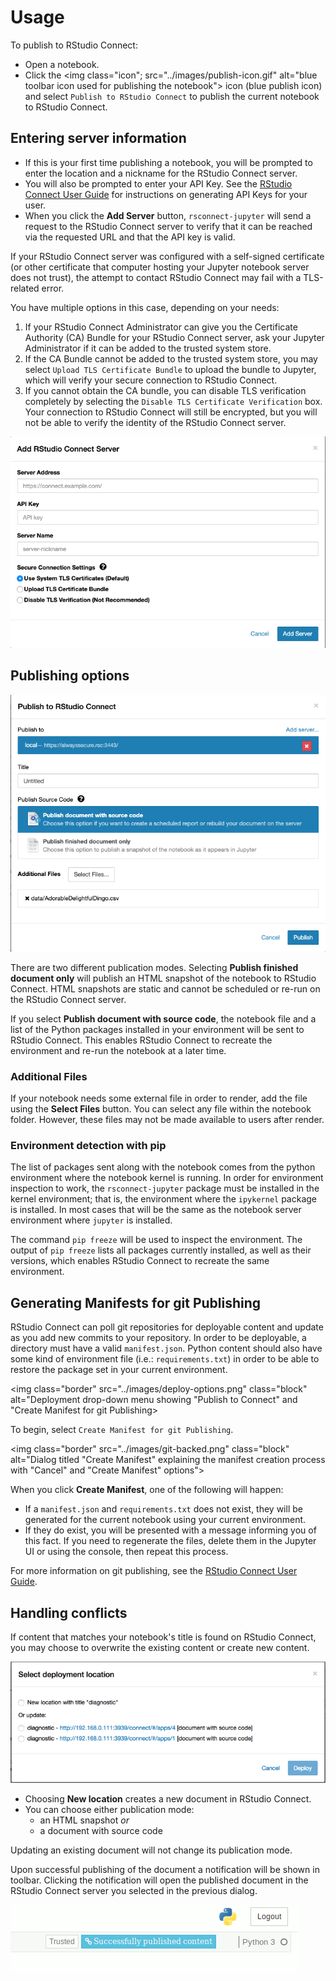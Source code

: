 # Usage

To publish to RStudio Connect:

- Open a notebook.
- Click the <img class="icon"; src="../images/publish-icon.gif" alt="blue toolbar icon used for publishing the notebook"> icon (blue publish icon) and select `Publish to RStudio Connect`
to publish the current notebook to RStudio Connect.

## Entering server information

- If this is your first time publishing a notebook, you will be
prompted to enter the location and a nickname for the RStudio Connect server.
- You will also be prompted to enter your API Key. See the [RStudio Connect User
Guide](http://docs.rstudio.com/connect/user/api-keys) for
instructions on generating API Keys for your user.
- When you click the **Add Server** button, `rsconnect-jupyter` will send a request to the RStudio Connect server to verify that it can be reached via the requested URL and that the API key is valid.

If your RStudio Connect server was configured with a self-signed certificate (or other certificate that computer hosting your Jupyter notebook server does not trust), the attempt to contact RStudio Connect may fail with a TLS-related error.

You have multiple options in this case, depending on your needs:

1. If your RStudio Connect Administrator can give you the Certificate Authority (CA)
 Bundle for your RStudio Connect server, ask your Jupyter Administrator if it
 can be added to the trusted system store.
1. If the CA Bundle cannot be added to the trusted system store, you may select
 `Upload TLS Certificate Bundle` to upload the bundle to Jupyter, which will verify
 your secure connection to RStudio Connect.
1. If you cannot obtain the CA bundle, you can disable TLS verification completely
 by selecting the `Disable TLS Certificate Verification` box. Your connection to
 RStudio Connect will still be encrypted, but you will not be able to verify the
 identity of the RStudio Connect server.

<img class="border" src="../images/add-dialog.png" class="block" alt="initial dialog that prompts for the location of RStudio Connect">

## Publishing options

<img class="border" src="../images/manage.png" class="block" alt="publish dialog">

There are two different publication modes. Selecting **Publish finished document only** will 
publish an HTML snapshot of the notebook to RStudio Connect. HTML snapshots are static and 
cannot be scheduled or re-run on the RStudio Connect server.

If you select **Publish document with source code**, the notebook file and a list of the Python 
packages installed in your environment will be sent to RStudio Connect. This enables RStudio 
Connect to recreate the environment and re-run the notebook at a later time.

### Additional Files

If your notebook needs some external file in order to render, add the file using the 
**Select Files** button. You can select any file within the notebook folder. However,
these files may not be made available to users after render.

### Environment detection with pip

The list of packages sent along with the notebook comes from the python
environment where the notebook kernel is running. In order for environment
inspection to work, the `rsconnect-jupyter` package must be installed in the
kernel environment; that is, the environment where the `ipykernel` package is
installed. In most cases that will be the same as the notebook server
environment where `jupyter` is installed.

The command `pip freeze` will be used to inspect the environment. The output
of `pip freeze` lists all packages currently installed, as well as their
versions, which enables RStudio Connect to recreate the same environment.

## Generating Manifests for git Publishing

RStudio Connect can poll git repositories for deployable content and update
as you add new commits to your repository. In order to be deployable, a
directory must have a valid `manifest.json`. Python content should also have
some kind of environment file (i.e.: `requirements.txt`) in order to be able
to restore the package set in your current environment.

<img class="border" src="../images/deploy-options.png" class="block" alt="Deployment drop-down
menu showing "Publish to Connect" and "Create Manifest for git Publishing>

To begin, select `Create Manifest for git Publishing`.

<img class="border" src="../images/git-backed.png" class="block" alt="Dialog titled "Create Manifest" explaining the manifest creation process with "Cancel" and "Create Manifest" options">

When you click **Create Manifest**, one of the following will happen:

- If a `manifest.json` and `requirements.txt` does not exist, they will be generated for the current notebook using your current environment.
- If they do exist, you will be presented with a message
informing you of this fact. If you need to regenerate the files, delete them in the Jupyter UI or using the console, then repeat this process.

For more information on git publishing, see the 
[RStudio Connect User Guide](https://docs.rstudio.com/connect/user/git-backed.html#git-backed-publishing).

## Handling conflicts

If content that matches your notebook's title is found on RStudio Connect, you
may choose to overwrite the existing content or create new content.

<img class="border" src="../images/overwrite.png" class="block" alt="dialog that prompts for overwriting or publishing new content">

- Choosing **New location** creates a new document in RStudio Connect.
- You can choose either publication mode:
    - an HTML snapshot *or* 
    - a document with source code

Updating an existing document will not change its publication mode.

Upon successful publishing of the document a notification will be
shown in toolbar. Clicking the notification will open the published
document in the RStudio Connect server you selected in the previous
dialog.

<img class="border" src="../images/published.gif" class="block" alt="notification that shows the notebook was published successfully">